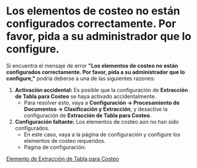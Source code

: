# Los elementos de costeo no están configurados correctamente. Por favor, pida a su administrador que lo configure.

Si encuentra el mensaje de error **"Los elementos de costeo no están configurados correctamente. Por favor, pida a su administrador que lo configure,"** podría deberse a una de las siguientes razones:

1. **Activación accidental:** Es posible que la configuración de **Extracción de Tabla para Costeo** se haya activado accidentalmente.
   * Para resolver esto, vaya a **Configuración → Procesamiento de Documentos → Clasificación y Extracción**, y desactive la configuración de **Extracción de Tabla para Costeo**.
2. **Configuración faltante:** Los elementos de costeo aún no han sido configurados.
   * En este caso, vaya a la página de configuración y configure los elementos de costeo requeridos.
   * Página de configuración:

[Elemento de Extracción de Tabla para Costeo](https://docs.docbits.com/infor-integration-and-configuration/importing-customer-master-data/m3/table-extraction-for-costing-element)
